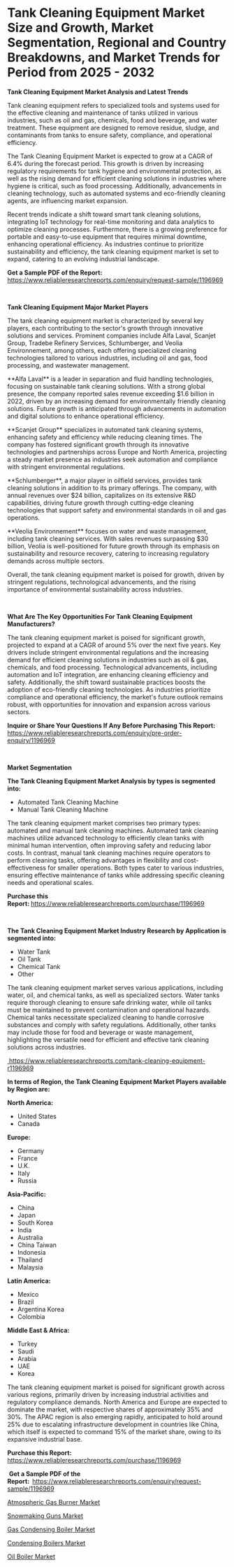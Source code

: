 <p><h1>Tank Cleaning Equipment Market Size and Growth, Market Segmentation, Regional and Country Breakdowns, and Market Trends for Period from 2025 -  2032</h1></p><p><strong>Tank Cleaning Equipment Market Analysis and Latest Trends</strong></p>
<p><p>Tank cleaning equipment refers to specialized tools and systems used for the effective cleaning and maintenance of tanks utilized in various industries, such as oil and gas, chemicals, food and beverage, and water treatment. These equipment are designed to remove residue, sludge, and contaminants from tanks to ensure safety, compliance, and operational efficiency.</p><p>The Tank Cleaning Equipment Market is expected to grow at a CAGR of 6.4% during the forecast period. This growth is driven by increasing regulatory requirements for tank hygiene and environmental protection, as well as the rising demand for efficient cleaning solutions in industries where hygiene is critical, such as food processing. Additionally, advancements in cleaning technology, such as automated systems and eco-friendly cleaning agents, are influencing market expansion. </p><p>Recent trends indicate a shift toward smart tank cleaning solutions, integrating IoT technology for real-time monitoring and data analytics to optimize cleaning processes. Furthermore, there is a growing preference for portable and easy-to-use equipment that requires minimal downtime, enhancing operational efficiency. As industries continue to prioritize sustainability and efficiency, the tank cleaning equipment market is set to expand, catering to an evolving industrial landscape.</p></p>
<p><strong>Get a Sample PDF of the Report:&nbsp;</strong> <a href="https://www.reliableresearchreports.com/enquiry/request-sample/1196969?utm_campaign=102&utm_medium=2&utm_source=Github&utm_content=ia&utm_term=19022025&utm_id=tank-cleaning-equipment">https://www.reliableresearchreports.com/enquiry/request-sample/1196969</a></p>
<p>&nbsp;</p>
<p><strong>Tank Cleaning Equipment Major Market Players</strong></p>
<p><p>The tank cleaning equipment market is characterized by several key players, each contributing to the sector's growth through innovative solutions and services. Prominent companies include Alfa Laval, Scanjet Group, Tradebe Refinery Services, Schlumberger, and Veolia Environnement, among others, each offering specialized cleaning technologies tailored to various industries, including oil and gas, food processing, and wastewater management.</p><p>**Alfa Laval** is a leader in separation and fluid handling technologies, focusing on sustainable tank cleaning solutions. With a strong global presence, the company reported sales revenue exceeding $1.6 billion in 2022, driven by an increasing demand for environmentally friendly cleaning solutions. Future growth is anticipated through advancements in automation and digital solutions to enhance operational efficiency.</p><p>**Scanjet Group** specializes in automated tank cleaning systems, enhancing safety and efficiency while reducing cleaning times. The company has fostered significant growth through its innovative technologies and partnerships across Europe and North America, projecting a steady market presence as industries seek automation and compliance with stringent environmental regulations.</p><p>**Schlumberger**, a major player in oilfield services, provides tank cleaning solutions in addition to its primary offerings. The company, with annual revenues over $24 billion, capitalizes on its extensive R&D capabilities, driving future growth through cutting-edge cleaning technologies that support safety and environmental standards in oil and gas operations.</p><p>**Veolia Environnement** focuses on water and waste management, including tank cleaning services. With sales revenues surpassing $30 billion, Veolia is well-positioned for future growth through its emphasis on sustainability and resource recovery, catering to increasing regulatory demands across multiple sectors.</p><p>Overall, the tank cleaning equipment market is poised for growth, driven by stringent regulations, technological advancements, and the rising importance of environmental sustainability across industries.</p></p>
<p>&nbsp;</p>
<p><strong>What Are The Key Opportunities For Tank Cleaning Equipment Manufacturers?</strong></p>
<p><p>The tank cleaning equipment market is poised for significant growth, projected to expand at a CAGR of around 5% over the next five years. Key drivers include stringent environmental regulations and the increasing demand for efficient cleaning solutions in industries such as oil & gas, chemicals, and food processing. Technological advancements, including automation and IoT integration, are enhancing cleaning efficiency and safety. Additionally, the shift toward sustainable practices boosts the adoption of eco-friendly cleaning technologies. As industries prioritize compliance and operational efficiency, the market's future outlook remains robust, with opportunities for innovation and expansion across various sectors.</p></p>
<p><strong>Inquire or Share Your Questions If Any Before Purchasing This Report:</strong> <a href="https://www.reliableresearchreports.com/enquiry/pre-order-enquiry/1196969?utm_campaign=102&utm_medium=2&utm_source=Github&utm_content=ia&utm_term=19022025&utm_id=tank-cleaning-equipment">https://www.reliableresearchreports.com/enquiry/pre-order-enquiry/1196969</a></p>
<p>&nbsp;</p>
<p><strong>Market Segmentation</strong></p>
<p><strong>The Tank Cleaning Equipment Market Analysis by types is segmented into:</strong></p>
<p><ul><li>Automated Tank Cleaning Machine</li><li>Manual Tank Cleaning Machine</li></ul></p>
<p><p>The tank cleaning equipment market comprises two primary types: automated and manual tank cleaning machines. Automated tank cleaning machines utilize advanced technology to efficiently clean tanks with minimal human intervention, often improving safety and reducing labor costs. In contrast, manual tank cleaning machines require operators to perform cleaning tasks, offering advantages in flexibility and cost-effectiveness for smaller operations. Both types cater to various industries, ensuring effective maintenance of tanks while addressing specific cleaning needs and operational scales.</p></p>
<p><strong>Purchase this Report:&nbsp;</strong><a href="https://www.reliableresearchreports.com/purchase/1196969?utm_campaign=102&utm_medium=2&utm_source=Github&utm_content=ia&utm_term=19022025&utm_id=tank-cleaning-equipment">https://www.reliableresearchreports.com/purchase/1196969</a></p>
<p>&nbsp;</p>
<p><strong>The Tank Cleaning Equipment Market Industry Research by Application is segmented into:</strong></p>
<p><ul><li>Water Tank</li><li>Oil Tank</li><li>Chemical Tank</li><li>Other</li></ul></p>
<p><p>The tank cleaning equipment market serves various applications, including water, oil, and chemical tanks, as well as specialized sectors. Water tanks require thorough cleaning to ensure safe drinking water, while oil tanks must be maintained to prevent contamination and operational hazards. Chemical tanks necessitate specialized cleaning to handle corrosive substances and comply with safety regulations. Additionally, other tanks may include those for food and beverage or waste management, highlighting the versatile need for efficient and effective tank cleaning solutions across industries.</p></p>
<p><a href="https://www.reliableresearchreports.com/tank-cleaning-equipment-r1196969?utm_campaign=102&utm_medium=2&utm_source=Github&utm_content=ia&utm_term=19022025&utm_id=tank-cleaning-equipment">&nbsp;https://www.reliableresearchreports.com/tank-cleaning-equipment-r1196969</a></p>
<p><strong>In terms of Region, the Tank Cleaning Equipment Market Players available by Region are:</strong></p>
<p>
    <p> <strong> North America: </strong>
        <ul>
            <li>United States</li>
            <li>Canada</li>
        </ul>
        </p> 
    <p> <strong> Europe: </strong>
        <ul>
            <li>Germany</li>
            <li>France</li>
            <li>U.K.</li>
            <li>Italy</li>
            <li>Russia</li>
        </ul>
        </p> 
    <p> <strong> Asia-Pacific: </strong>
        <ul>
            <li>China</li>
            <li>Japan</li>
            <li>South Korea</li>
            <li>India</li>
            <li>Australia</li>
            <li>China Taiwan</li>
            <li>Indonesia</li>
            <li>Thailand</li>
            <li>Malaysia</li>
        </ul>
        </p> 
    <p> <strong> Latin America: </strong>
        <ul>
            <li>Mexico</li>
            <li>Brazil</li>
            <li>Argentina Korea</li>
            <li>Colombia</li>
        </ul>
        </p> 
    <p> <strong> Middle East & Africa: </strong>
        <ul>
            <li>Turkey</li>
            <li>Saudi</li>
            <li>Arabia</li>
            <li>UAE</li>
            <li>Korea</li>
        </ul>
    </p>
    </p>
<p><p>The tank cleaning equipment market is poised for significant growth across various regions, primarily driven by increasing industrial activities and regulatory compliance demands. North America and Europe are expected to dominate the market, with respective shares of approximately 35% and 30%. The APAC region is also emerging rapidly, anticipated to hold around 25% due to escalating infrastructure development in countries like China, which itself is expected to command 15% of the market share, owing to its expansive industrial base.</p></p>
<p><strong>Purchase this Report: </strong><a href="https://www.reliableresearchreports.com/purchase/1196969?utm_campaign=102&utm_medium=2&utm_source=Github&utm_content=ia&utm_term=19022025&utm_id=tank-cleaning-equipment">https://www.reliableresearchreports.com/purchase/1196969</a></p>
<p>&nbsp;<strong>Get a Sample PDF of the Report:&nbsp;&nbsp;</strong><a href="https://www.reliableresearchreports.com/enquiry/request-sample/1196969?utm_campaign=102&utm_medium=2&utm_source=Github&utm_content=ia&utm_term=19022025&utm_id=tank-cleaning-equipment">https://www.reliableresearchreports.com/enquiry/request-sample/1196969</a></p>
<p><strong></strong></p>
<p><p><a href="https://github.com/tumacaakesha78/Market-Research-Report-List-1/blob/main/atmospheric-gas-burner-market.md?utm_campaign=102&utm_medium=2&utm_source=Github&utm_content=ia&utm_term=19022025&utm_id=tank-cleaning-equipment">Atmospheric Gas Burner Market</a></p><p><a href="https://github.com/dbichayison/Market-Research-Report-List-1/blob/main/snowmaking-guns-market.md?utm_campaign=102&utm_medium=2&utm_source=Github&utm_content=ia&utm_term=19022025&utm_id=tank-cleaning-equipment">Snowmaking Guns Market</a></p><p><a href="https://github.com/borgomornar/Market-Research-Report-List-1/blob/main/gas-condensing-boiler-market.md?utm_campaign=102&utm_medium=2&utm_source=Github&utm_content=ia&utm_term=19022025&utm_id=tank-cleaning-equipment">Gas Condensing Boiler Market</a></p><p><a href="https://github.com/simurmarzoa/Market-Research-Report-List-1/blob/main/condensing-boilers-market.md?utm_campaign=102&utm_medium=2&utm_source=Github&utm_content=ia&utm_term=19022025&utm_id=tank-cleaning-equipment">Condensing Boilers Market</a></p><p><a href="https://github.com/gethunsides/Market-Research-Report-List-1/blob/main/oil-boiler-market.md?utm_campaign=102&utm_medium=2&utm_source=Github&utm_content=ia&utm_term=19022025&utm_id=tank-cleaning-equipment">Oil Boiler Market</a></p></p>